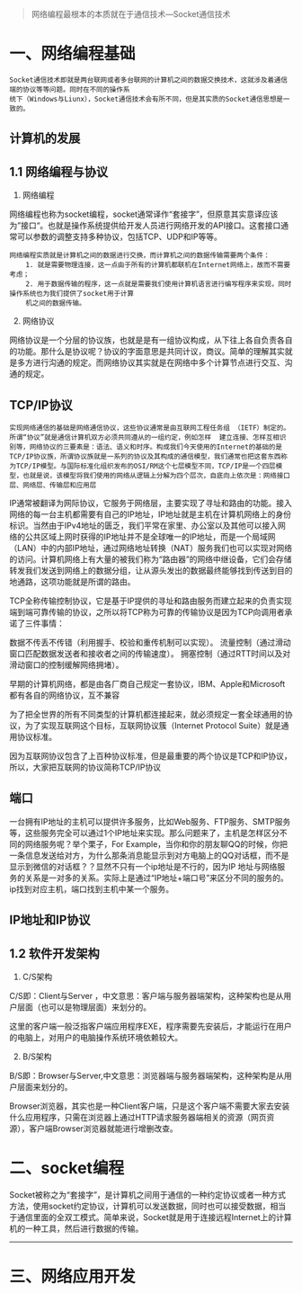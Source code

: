 > 网络编程最根本的本质就在于通信技术—Socket通信技术

# 一、网络编程基础
  
    Socket通信技术即就是两台联网或者多台联网的计算机之间的数据交换技术，这就涉及着通信端的协议等等问题。同时在不同的操作系
    统下（Windows与Liunx），Socket通信技术会有所不同，但是其实质的Socket通信思想是一致的。

## 计算机的发展

## 1.1 网络编程与协议

1. 网络编程

网络编程也称为socket编程，socket通常译作“套接字”，但原意其实意译应该为”接口“。也就是操作系统提供给开发人员进行网络开发的API接口。这套接口通常可以参数的调整支持多种协议，包括TCP、UDP和IP等等。

    网络编程实质就是计算机之间的数据进行交换，而计算机之间的数据传输需要两个条件：
        1. 就是需要物理连接，这一点由于所有的计算机都联机在Internet网络上，故而不需要考虑；
        2. 用于数据传输的程序，这一点就是需要我们使用计算机语言进行编写程序来实现，同时操作系统也为我们提供了socket用于计算
        机之间的数据传输。

2. 网络协议

网络协议是一个分层的协议族，也就是是有一组协议构成，从下往上各自负责各自的功能。那什么是协议呢？协议的字面意思是共同计议，商议。简单的理解其实就是多方进行沟通的规定。而网络协议其实就是在网络中多个计算节点进行交互、沟通的规定。

## TCP/IP协议

    实现网络通信的基础是网络通信协议，这些协议通常是由互联网工程任务组 （IETF）制定的。所谓“协议”就是通信计算机双方必须共同遵从的一组约定，例如怎样  建立连接、怎样互相识别等，网络协议的三要素是：语法、语义和时序。构成我们今天使用的Internet的基础的是TCP/IP协议族，所谓协议族就是一系列的协议及其构成的通信模型，我们通常也把这套东西称为TCP/IP模型。与国际标准化组织发布的OSI/RM这个七层模型不同，TCP/IP是一个四层模型，也就是说，该模型将我们使用的网络从逻辑上分解为四个层次，自底向上依次是：网络接口层、网络层、传输层和应用层

IP通常被翻译为网际协议，它服务于网络层，主要实现了寻址和路由的功能。接入网络的每一台主机都需要有自己的IP地址，IP地址就是主机在计算机网络上的身份标识。当然由于IPv4地址的匮乏，我们平常在家里、办公室以及其他可以接入网络的公共区域上网时获得的IP地址并不是全球唯一的IP地址，而是一个局域网（LAN）中的内部IP地址，通过网络地址转换（NAT）服务我们也可以实现对网络的访问。计算机网络上有大量的被我们称为“路由器”的网络中继设备，它们会存储转发我们发送到网络上的数据分组，让从源头发出的数据最终能够找到传送到目的地通路，这项功能就是所谓的路由。

TCP全称传输控制协议，它是基于IP提供的寻址和路由服务而建立起来的负责实现端到端可靠传输的协议，之所以将TCP称为可靠的传输协议是因为TCP向调用者承诺了三件事情：

数据不传丢不传错（利用握手、校验和重传机制可以实现）。
流量控制（通过滑动窗口匹配数据发送者和接收者之间的传输速度）。
拥塞控制（通过RTT时间以及对滑动窗口的控制缓解网络拥堵）。

早期的计算机网络，都是由各厂商自己规定一套协议，IBM、Apple和Microsoft都有各自的网络协议，互不兼容

为了把全世界的所有不同类型的计算机都连接起来，就必须规定一套全球通用的协议，为了实现互联网这个目标，互联网协议簇（Internet Protocol Suite）就是通用协议标准。

因为互联网协议包含了上百种协议标准，但是最重要的两个协议是TCP和IP协议，所以，大家把互联网的协议简称TCP/IP协议

## 端口

一台拥有IP地址的主机可以提供许多服务，比如Web服务、FTP服务、SMTP服务等，这些服务完全可以通过1个IP地址来实现。那么问题来了，主机是怎样区分不同的网络服务呢？举个栗子，For Example，当你和你的朋友聊QQ的时候，你把一条信息发送给对方，为什么那条消息能显示到对方电脑上的QQ对话框，而不是显示到微信的对话框？？显然不只有一个ip地址是不行的，因为IP 地址与网络服务的关系是一对多的关系。实际上是通过“IP地址+端口号”来区分不同的服务的。ip找到对应主机，端口找到主机中某一个服务。

## IP地址和IP协议


## 1.2 软件开发架构

1. C/S架构

C/S即：Client与Server ，中文意思：客户端与服务器端架构，这种架构也是从用户层面（也可以是物理层面）来划分的。

这里的客户端一般泛指客户端应用程序EXE，程序需要先安装后，才能运行在用户的电脑上，对用户的电脑操作系统环境依赖较大。

2. B/S架构

B/S即：Browser与Server,中文意思：浏览器端与服务器端架构，这种架构是从用户层面来划分的。

Browser浏览器，其实也是一种Client客户端，只是这个客户端不需要大家去安装什么应用程序，只需在浏览器上通过HTTP请求服务器端相关的资源（网页资源），客户端Browser浏览器就能进行增删改查。

# 二、socket编程

Socket被称之为“套接字”，是计算机之间用于通信的一种约定协议或者一种方式方法，使用socket约定协议，计算机可以发送数据，同时也可以接受数据，相当于通信里面的全双工模式。简单来说，Socket就是用于连接远程Internet上的计算机的一种工具，然后进行数据的传输。

----------------------------------------------------------------------------------------------------------------------------------------

# 三、网络应用开发
